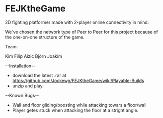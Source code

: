 # FEJKtheGame
2D fighting platformer made with 2-player online connectivity in mind.

We´ve chosen the network type of Peer to Peer for this project because of the one-on-one structure of the game.



Team:

Kim 
Filip
Aizic
Björn
Joakim

--Installation--

  - download the latest .rar at https://github.com/Jockewg/FEJKtheGame/wiki/Playable-Builds
  - unzip and play.
  
--Known Bugs--
  - Wall and floor gliding/boosting while attacking towars a floor/wall
  - Player getes stuck when attacking the floor at a stright angle.
